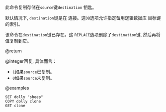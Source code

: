 此命令复制存储在`source`键`destination`
钥匙。

默认情况下, `destination`键是在
连接。这`DB`选项允许指定备用逻辑数据库
目标键的索引。

该命令在`destination`键已存在。这
`REPLACE`选项删除了`destination`键, 然后再将值复制到它。

@return

@integer回复, 具体而言：

*   `1`如果`source`已复制。
*   `0`如果`source`未复制。

@examples

    SET dolly "sheep"
    COPY dolly clone
    GET clone

